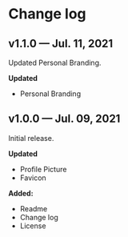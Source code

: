 # Change log

## v1.1.0 — Jul. 11, 2021

Updated Personal Branding.

**Updated**

- Personal Branding

## v1.0.0 — Jul. 09, 2021

Initial release.

**Updated**

- Profile Picture
- Favicon

**Added:**

- Readme
- Change log
- License
